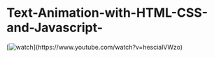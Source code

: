 # Text-Animation-with-HTML-CSS-and-Javascript-
[![watch]("https://thumbs2.imgbox.com/7b/d1/j20DoEbX_t.png")](https://www.youtube.com/watch?v=hescialVWzo)
